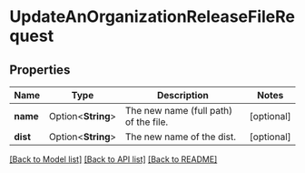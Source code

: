 # UpdateAnOrganizationReleaseFileRequest

## Properties

Name | Type | Description | Notes
------------ | ------------- | ------------- | -------------
**name** | Option<**String**> | The new name (full path) of the file. | [optional]
**dist** | Option<**String**> | The new name of the dist. | [optional]

[[Back to Model list]](../README.md#documentation-for-models) [[Back to API list]](../README.md#documentation-for-api-endpoints) [[Back to README]](../README.md)


